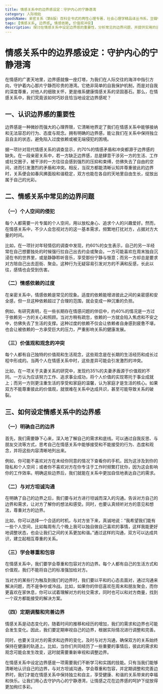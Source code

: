 ```yaml
---
title: 情感关系中的边界感设定：守护内心的宁静港湾
category: 人际相处
goodsName: 亲密关系（第6版）百科全书式的两性心理专著，社会心理学精品译丛书系，豆瓣9.3分，津巴多和彭凯平专文推荐
tags: [情感关系, 边界感, 情感依赖, 价值观冲突]
description: 探讨在情感关系中设定边界感的重要性，分析常见的边界问题，并提供实用的设定边界感的方法，帮助读者在情感关系中保持独立自主，维护健康和谐的关系。
---
```


# 情感关系中的边界感设定：守护内心的宁静港湾

在情感的广袤天地里，边界感就像一座灯塔，为我们在人际交往的海洋中指引方向，守护着内心那片宁静而珍贵的港湾。它绝非简单的自我保护机制，而是对自我的深度尊重，对他人的细致关怀，更是维系健康情感关系的坚固基石。那么，在情感关系中，我们究竟该如何巧妙且恰当地设定边界感呢？

## 一、认识边界感的重要性

边界感是一种微妙而强大的心理界限，它清晰地界定了我们在情感关系中能够接纳和无法容忍的行为、态度与观念。拥有明确的边界感，能让我们在关系中保持独立且自主的状态，避免陷入过度依赖或被无端侵犯的困境。

据一项针对现代情感关系的调查显示，约70%的情感矛盾和冲突都源于边界感的缺失。在一段亲密关系中，若一方缺乏边界感，总是肆意干涉另一方的生活、工作或社交圈子，被干涉的一方往往会感到强烈的压抑和束缚，仿佛失去了自由的空间，进而引发激烈的矛盾和冲突。相反，当双方都能清晰认知并尊重彼此的边界时，关系便会如春风拂面般和谐稳定，双方也能在各自的天地里自由生长，绽放出属于自己的光彩。

## 二、情感关系中常见的边界问题

### （一）个人空间的侵犯

每个人都需要一片专属的个人空间，用以放松身心、追求个人的兴趣爱好。然而，在情感关系中，不少人会忽视对方的这一基本需求，频繁地打扰对方，占据对方大量的时间。

比如，在一项针对年轻情侣的调查中发现，约60%的女生表示，自己的另一半经常在自己想要独处的时候强行拉自己出去约会或聚会。一方可能喜欢在周末独自沉浸在书的世界里，或是静静聆听音乐，享受那份宁静与惬意；而另一方却总是要求对方陪自己出去逛街、聚会。这种行为无疑容易引发对方的不满和反感，长此以往，感情也会受到伤害。

### （二）情感依赖的过度

在亲密关系中，情感依赖是常见的现象。适度的依赖能增进彼此之间的亲密感和安全感，但一旦这种依赖超过了合理的范围，就会变成一种沉重的负担。

例如，有研究表明，在一些长期存在情感问题的伴侣中，约40%的情况是一方过于依赖另一方的关心和照顾。当对方稍有疏忽，依赖的一方就会陷入焦虑和不安之中，仿佛失去了生活的支撑。这种过度的依赖不仅会让依赖者自身感到疲惫不堪，也会让被依赖的一方承受巨大的压力，严重影响关系的健康发展。

### （三）价值观和观念的冲突

每个人都有自己独特的价值观和生活观念，这些观念是在长期的生活经历和成长过程中形成的。当两个人在情感关系中时，这些差异可能会引发激烈的冲突。

比如，在一项关于夫妻关系的研究中，发现约35%的夫妻矛盾源于价值观的不同。一方认为应该努力工作、追求事业成功，将个人价值的实现寄托于事业成就上；而另一方则更注重生活的享受和家庭的温馨，认为家庭才是生活的核心。如果双方不能尊重彼此的价值观，就很难在关系中达成共识，甚至可能导致关系的破裂。

## 三、如何设定情感关系中的边界感

### （一）明确自己的边界

首先，我们需要静下心来，深入地了解自己的需求和底线。可以通过自我反思、与朋友交流等方式，思考自己在情感关系中能够接受和不能接受的行为、态度和观念，并将这些内容清晰地列出来。

例如，你可能不喜欢对方在未经你同意的情况下查看你的手机，因为这涉及到你的隐私和个人空间；或者你不喜欢对方在你专注于工作时频繁打扰你，因为这会影响你的工作效率。明确这些边界后，我们就能在关系中更加自信地表达自己的需求。

### （二）与对方坦诚沟通

在明确了自己的边界之后，我们要与对方进行坦诚而深入的沟通。告诉对方自己的边界和需求，让对方了解你的想法和感受。同时，也要认真倾听对方的意见和想法，尊重对方的边界。

比如，你可以选择一个合适的时机，与对方坐下来，真诚地说：“我希望我们能有一些个人空间，比如每周有几个晚上我可以独自做自己喜欢的事情，这样我能更好地调整状态，也会让我们之间的关系更加和谐。”通过这样的沟通，双方可以达成共识，建立起相互尊重的关系。

### （三）学会尊重和包容

在情感关系中，我们要学会尊重和包容对方的边界。每个人都有自己的生活方式和价值观，我们不能将自己的标准强加给对方。

当对方的某些行为触及到我们的边界时，我们要以平和的心态去面对，通过沟通来解决问题，而不是争吵或冷战。比如，如果你的伴侣喜欢在周末和朋友聚会，而你更喜欢在家休息，你可以试着理解对方的社交需求，同时也可以和对方商量，找到一个双方都能接受的解决方案。

### （四）定期调整和完善边界

情感关系是动态变化的，随着时间的推移和经历的增加，我们的需求和边界也可能会发生变化。因此，我们要定期审视自己的边界，根据实际情况进行调整和完善。

同时，也要关注对方的需求和边界的变化，及时与对方沟通，确保双方的关系始终保持在健康的轨道上。比如，当你们共同经历了一些重要的事情后，彼此的需求和观念可能会发生改变，这时就需要重新审视和调整边界。

在情感关系中设定边界感是一项需要我们不断学习和实践的技能。只有当我们能够清晰地认识自己的边界，与对方坦诚沟通，学会尊重和包容，并定期调整和完善边界时，我们才能在情感关系中保持独立和自主，享受健康、和谐的关系带来的幸福和快乐。让我们用心去守护内心的宁静港湾，让情感之花在边界感的呵护下绽放得更加绚烂多彩。